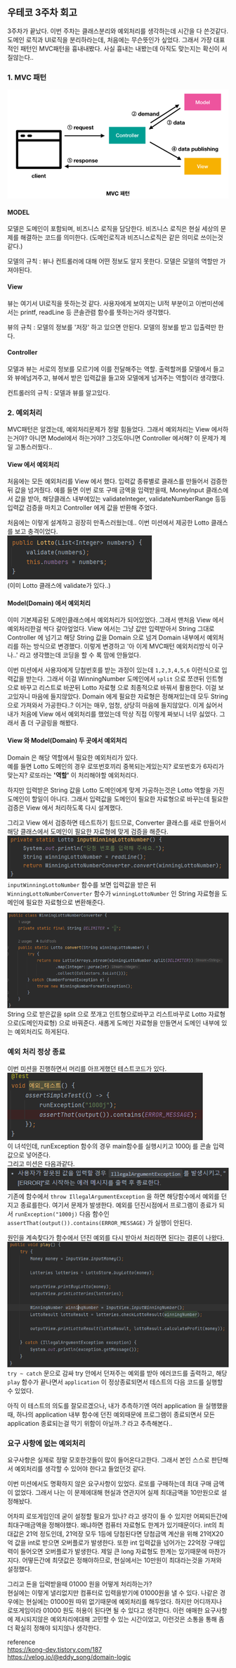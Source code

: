 ## 우테코 3주차 회고

3주차가 끝났다. 이번 주차는 클래스분리와 예외처리를 생각하는데 시간을 다 쓴것같다. 
도메인 로직과 UI로직을 분리하라는데, 처음에는 무슨뜻인가 싶었다. 그래서 가장 대표적인 패턴인 MVC패턴을 흉내내봤다.
사실 흉내는 내봤는데 아직도 맞는지는 확신이 서질않는다..

### 1. MVC 패턴
<img src="res/MVC.PNG">

#### MODEL
모델은 도메인이 포함되며, 비즈니스 로직을 담당한다. 비즈니스 로직은 현실 세상의 문제를 해결하는 코드를 의미한다.
(도메인로직과 비즈니스로직은 같은 의미로 쓰이는것같다.)

모델의 규칙 : 뷰나 컨트롤러에 대해 어떤 정보도 알지 못한다. 모델은 모델의 역할만 가져야된다.

#### View
뷰는 여기서 UI로직을 뜻하는것 같다. 
사용자에게 보여지는 UI적 부분이고 이번미션에서는 printf, readLine 등 콘솔관렴 함수를 뜻하는거라 생각했다.

뷰의 규칙 : 모델의 정보를 '저장' 하고 있으면 안된다. 모델의 정보를 받고 입출력만 한다.

#### Controller
모델과 뷰는 서로의 정보를 모르기에 이를 전달해주는 역할. 
출력할꺼를 모델에서 들고와 뷰에넘겨주고, 뷰에서 받은 입력값을 들고와 모델에게 넘겨주는 역할이라 생각했다.

컨트롤러의 규칙 : 모델과 뷰를 알고있다.

### 2. 예외처리
MVC패턴은 알겠는데, 예외처리문제가 정말 힘들었다. 그래서 예외처리는 View 에서하는거야?
아니면 Model에서 하는거야? 그것도아니면 Controller 에서해? 이 문제가 제일 고통스러웠다..

#### View 에서 예외처리
처음에는 모든 예외처리를 View 에서 했다. 입력값 종류별로 클래스를 만들어서 검증한뒤 값을 넘겨줬다.
예를 들면 이번 로또 구매 금액을 입력받을때, MoneyInput 클래스에서 값을 받아,
해당클래스 내부에있는 validateInteger, validateNumberRange 등등 입력값 검증을 마치고
Controller 에게 값을 반환해 주었다. 

처음에는 이렇게 설계하고 굉장히 만족스러웠는데.. 이번 미션에서 제공한 Lotto 클래스를 보고 충격이었다.  
<img src="res/lotto.PNG">   
(이미 Lotto 클래스에 validate가 있다..)

#### Model(Domain) 에서 예외처리
이미 기본제공된 도메인클래스에서 예외처리가 되어있었다. 그래서 맨처음 View 에서 예외처리한걸 싹다 갈아엎었다.
View 에서는 그냥 값만 입력받아서 String 그대로 Controller 에 넘기고 
해당 String 값을 Domain 으로 넘겨 Domain 내부에서 예외처리를 하는 방식으로 변경했다.
이렇게 변경하고 '아 이게 MVC패턴 예외처리방식 이구나..' 라고 생각했는데 코딩을 할 수 록 맘에 안들었다.

이번 미션에서 사용자에게 당첨번호를 받는 과정이 있는데 `1,2,3,4,5,6` 이런식으로 입력값을 받는다.
그래서 이걸 WinningNumber 도메인에서 `split` 으로 쪼갠뒤 인트형으로 바꾸고 리스트로 바꾼뒤 Lotto 자료형
으로 최종적으로 바꿔서 활용한다. 이걸 보고있자니 마음에 들지않았다. 
Domain 에게 필요한 자료형은 정해져있는데 모두 String 으로 가져와서 가공한다..? 
이거는 매우, 엄청, 상당히 마음에 들지않았다. 이게 싫어서 내가 처음에 View 에서 예외처리를 했었는데 막상
직접 이렇게 짜보니 너무 싫었다. 그래서 좀 더 구글링을 해봤다.

#### View 와 Model(Domain) 두 곳에서 예외처리
Domain 은 해당 역할에서 필요한 예외처리가 있다.   
예를 들면 Lotto 도메인의 경우 로또번호끼리 중복되는게있는지? 로또번호가 6자리가맞는지?
로또라는 **'역할'** 이 처리해야할 예외처리다. 

하지만 입력받은 String 값을 Lotto 도메인에게 맞게 가공하는것은 Lotto 역할을 가진 도메인이 할일이 아니다.
그래서 입력값을 도메인이 필요한 자료형으로 바꾸는데 필요한 검증은 View 에서 처리하도록 다시 설계했다.

그리고 View 에서 검증하면 테스트하기 힘드므로, Converter 클래스를 새로 만들어서 해당 클래스에서
도메인이 필요한 자료형에 맞게 검증을 해준다.
<img src="res/예외1.PNG">
`inputWinningLottoNumber` 함수를 보면 입력값을 받은 뒤 `WinningLottoNumberConverter` 함수가
`winningLottoNumber` 인 String 자료형을 도메인에 필요한 자료형으로 변환해준다.

<img src="res/예외2.PNG">
String 으로 받은값을 split 으로 쪼개고 인트형으로바꾸고 리스트바꾸로 Lotto 자료형으로(도메인자료형)
으로 바꿔준다. 새롭게 도메인 자료형을 만들면서 도메인 내부에 있는 예외처리도 하게된다.


### 예외 처리 정상 종료
이번 미션을 진행하면서 머리를 아프게했던 테스트코드가 있다.  
<img src="res/테스트.PNG">   
이 녀석인데, runException 함수의 경우 main함수를 실행시키고 1000j 를 콘솔 입력값으로 넣어준다.  
그리고 미션은 다음과같다.   
<img src="res/조건.PNG">   
기존에 함수에서 `throw IllegalArgumentException` 을 하면 해당함수에서 예외를 던지고 종료를한다.
여기서 문제가 발생한다. 예외를 던진시점에서 프로그램이 종료가 되서 `runException("1000j)` 
다음 함수인 `assertThat(output()).contains(ERROR_MESSAGE)` 가 실행이 안된다.

원인을 계속찾다가 함수에서 던진 예외를 다시 받아서 처리하면 된다는 결론이 나왔다.  
<img src="res/해결.PNG">  
`try ~ catch` 문으로 감싸 try 안에서 던져주는 예외를 받아 에러코드를 출력하고, 해당 `play` 함수가
끝나면서 `application` 이 정상종료되면서 테스트의 다음 코드를 실행할 수 있었다.

아직 이 테스트의 의도를 잘모르겠으나, 내가 추측하기엔 여러 application 을 실행했을때, 하나의 application
내부 함수에 던진 예외때문에 프로그램이 종료되면서 모든 application 종료되는걸 막기 위함이 아닐까..?
라고 추측해본다..


### 요구 사항에 없는 예외처리
요구사항은 실제로 정말 모호한것들이 많이 들어온다고한다. 그래서 본인 스스로 판단해서 예외처리를 생각할 수
있어야 한다고 들었던것 같다.

이번 미션에서도 명확하지 않은 요구사항이 있었다. 로또를 구매하는데 최대 구매 금액이 없었다.
그래서 나는 이 문제에대해 현실과 연관지어 실제 최대금액을 10만원으로 설정해놨다.   

어차피 로또게임인데 굳이 설정할 필요가 있나? 라고 생각이 들 수 있지만 어찌되든간에 최대구매금액을 정해야했다.
왜냐하면 컴퓨터 자료형도 한계가 있기때문이다. int의 최대값은 21억 정도인데, 21억장 모두 1등에 당첨된다면
당첨금액 계산을 위해 21억X20억 값을 int로 받으면 오버플로가 발생한다. 또한 int 입력값을 넘어가는 22억장
구매입력이 들어오면 오버플로가 발생한다. 제일 큰 long 자료형도 한계는 있기때문에 마찬가지다. 어떻든간에
최댓값은 정해야하므로, 현실에서는 10만원이 최대라는것을 가져와 설정했다.

그리고 돈을 입력받을때 01000 원을 어떻게 처리하는가?   
현실에는 이렇게 낼리없지만 컴퓨터로 입력을받기에 01000원을 낼 수 있다. 
나같은 경우에는 현실에는 01000원 따위 없기때문에 예외처리를 해두었다. 
하지만 어디까지나 로또게임이라 01000 원도 허용이 된다면 될 수 있다고 생각한다. 
이런 애매한 요구사항에 제시되지않은 예외처리에대해 고민할 수 있는 시간이었고, 이런것은 소통을 통해
좀 더 확실히 정해야 되지않나 생각한다.

reference  
https://kong-dev.tistory.com/187   
https://velog.io/@eddy_song/domain-logic